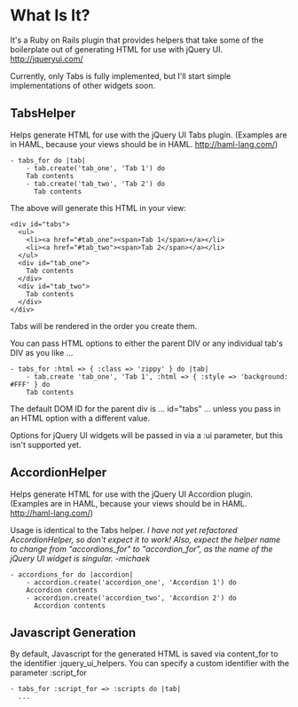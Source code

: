 What Is It?
===========

It's a Ruby on Rails plugin that provides helpers that take some of the boilerplate out of generating HTML for use with jQuery UI. http://jqueryui.com/

Currently, only Tabs is fully implemented, but I'll start simple implementations of other widgets soon.

TabsHelper
----------

Helps generate HTML for use with the jQuery UI Tabs plugin. (Examples are in HAML, because your views should be in HAML. http://haml-lang.com/)

    - tabs_for do |tab|
    	- tab.create('tab_one', 'Tab 1') do
        Tab contents
    	- tab.create('tab_two', 'Tab 2') do
    	  Tab contents

The above will generate this HTML in your view:

    <div id="tabs">
      <ul>
        <li><a href="#tab_one"><span>Tab 1</span></a></li>
        <li><a href="#tab_two"><span>Tab 2</span></a></li>
      </ul>
      <div id="tab_one">
        Tab contents
      </div>
      <div id="tab_two">
        Tab contents
      </div>
    </div>
  
Tabs will be rendered in the order you create them.

You can pass HTML options to either the parent DIV or any individual tab's
DIV as you like ...

    - tabs_for :html => { :class => 'zippy' } do |tab|
    	- tab.create 'tab_one', 'Tab 1', :html => { :style => 'background: #FFF' } do
        Tab contents

The default DOM ID for the parent div is ... id="tabs" ... unless you pass in an HTML
option with a different value.

Options for jQuery UI widgets will be passed in via a :ui parameter, but this isn't supported yet.


AccordionHelper
---------------

Helps generate HTML for use with the jQuery UI Accordion plugin. (Examples are in HAML, because your views should be in HAML. http://haml-lang.com/)

Usage is identical to the Tabs helper. *I have not yet refactored AccordionHelper, so don't expect it to work! Also, expect 
the helper name to change from "accordions_for" to "accordion_for", as the name of the jQuery UI widget is singular. -michaek*

    - accordions_for do |accordion|
    	- accordion.create('accordion_one', 'Accordion 1') do
        Accordion contents
    	- accordion.create('accordion_two', 'Accordion 2') do
    	  Accordion contents


Javascript Generation
---------------------

By default, Javascript for the generated HTML is saved via content_for to the identifier :jquery_ui_helpers. You can specify a custom identifier with 
the parameter :script_for

    - tabs_for :script_for => :scripts do |tab|
      ...
